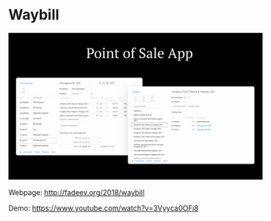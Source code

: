# Waybill

![Screenshot](screenshot.png?raw=true "Screenshot")

Webpage: http://fadeev.org/2018/waybill

Demo: https://www.youtube.com/watch?v=3Vyyca0OFi8
